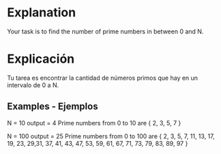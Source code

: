 # Explanation

Your task is to find the number of prime numbers in between 0 and N.

# Explicación

Tu tarea es encontrar la cantidad de números primos que hay en un intervalo de 0 a N.

## Examples - Ejemplos

N = 10
output = 4
Prime numbers from 0 to 10 are { 2, 3, 5, 7 }

N = 100
output = 25
Prime numbers from 0 to 100 are { 2, 3, 5, 7, 11, 13, 17, 19, 23, 29,31, 37, 41, 43, 47, 53, 59, 61, 67, 71, 73, 79, 83, 89, 97 }